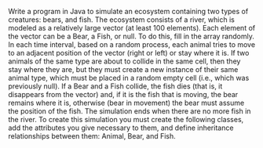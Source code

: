 Write a program in Java to simulate an ecosystem containing two types of creatures: bears, and fish. The ecosystem consists of a river, which is modeled as a relatively large vector (at least 100 elements). Each element of the vector can be a Bear, a Fish, or null. To do this, fill in the array randomly. In each time interval, based on a random process, each animal tries to move to an adjacent position of the vector (right or left) or stay where it is. If two animals of the same type are about to collide in the same cell, then they stay where they are, but they must create a new instance of their same animal type, which must be placed in a random empty cell (i.e., which was previously null). If a Bear and a Fish collide, the fish dies (that is, it disappears from the vector) and, if it is the fish that is moving, the bear remains where it is, otherwise (bear in movement) the bear must assume the position of the fish. The simulation ends when there are no more fish in the river. To create this simulation you must create the following classes, add the attributes you give necessary to them, and define inheritance relationships between them: Animal, Bear, and Fish.